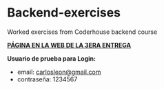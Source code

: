 # Backend-exercises
Worked exercises from Coderhouse backend course

**[PÁGINA EN LA WEB DE LA 3ERA ENTREGA](https://backend-proyecto-final-tercera-entrega.onrender.com)**

**Usuario de prueba para Login:**
- email: carlosleon@gmail.com
- contraseña: 1234567

